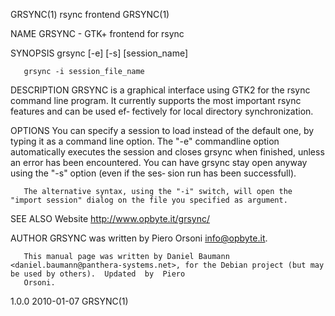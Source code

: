 GRSYNC(1)                                                                  rsync frontend                                                                  GRSYNC(1)

NAME
       GRSYNC - GTK+ frontend for rsync

SYNOPSIS
       grsync [-e] [-s] [session_name]

       grsync -i session_file_name

DESCRIPTION
       GRSYNC  is  a graphical interface using GTK2 for the rsync command line program.  It currently supports the most important rsync features and can be used ef‐
       fectively for local directory synchronization.

OPTIONS
       You can specify a session to load instead of the default one, by typing it as a command line option.  The "-e" commandline option automatically executes  the
       session  and closes grsync when finished, unless an error has been encountered.  You can have grsync stay open anyway using the "-s" option (even if the ses‐
       sion run has been successfull).

       The alternative syntax, using the "-i" switch, will open the "import session" dialog on the file you specified as argument.

SEE ALSO
       Website <http://www.opbyte.it/grsync/>

AUTHOR
       GRSYNC was written by Piero Orsoni <info@opbyte.it>.

       This manual page was written by Daniel Baumann <daniel.baumann@panthera-systems.net>, for the Debian project (but may be used by others).  Updated  by  Piero
       Orsoni.

1.0.0                                                                        2010-01-07                                                                    GRSYNC(1)
